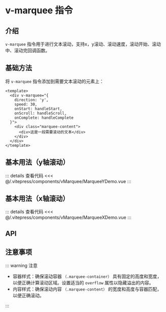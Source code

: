 # v-marquee 指令

## 介绍

`v-marquee` 指令用于进行文本滚动，支持x，y滚动、滚动速度，滚动开始、滚动中、滚动完回调函数。

## 基础方法

将 `v-marquee` 指令添加到需要文本滚动的元素上：

```vue
<template>
  <div v-marquee="{
    direction: 'y',
    speed: 30,
    onStart: handleStart,
    onScroll: handleScroll,
    onComplete: handleComplete
  }">
    <div class="marquee-content">
      <div>这是一段需要滚动的文本</div>
    </div>
  </div>
</template>
```

## 基本用法（y轴滚动）

<MarqueeYDemo />

::: details 查看代码
<<< @/.vitepress/components/vMarquee/MarqueeYDemo.vue
:::

## 基本用法（x轴滚动）

<MarqueeXDemo />

::: details 查看代码
<<< @/.vitepress/components/vMarquee/MarqueeXDemo.vue
:::

## API

<ApiTable :data="apiData"/>

<script setup>
import MarqueeXDemo from '../.vitepress/components/vMarquee/MarqueeXDemo.vue';
import MarqueeYDemo from '../.vitepress/components/vMarquee/MarqueeYDemo.vue';
import ApiTable from '../.vitepress/components/ApiTable.vue'

const apiData = [
    {
        name: 'direction',
        description: '滚动方向，x表示水平滚动，y表示垂直滚动',
        type: 'String',
        default: 'x',
        required: false
    },
    {
        name:'speed',
        description: '滚动速度，单位为(像素/秒)',
        type: 'Number',
        default: '50',
        required: false
    },
    {
        name: 'onStart',
        description: '滚动开始触发的回调函数',
        type: 'Function',
        default: 'null',
        required: false
    },
    {
        name: 'onScroll',
        description: '滚动中触发的回调函数',
        type: 'Function',
        default: 'null',
        required: false
    },
    {
        name: 'onComplete',
        description: '单次滚动结束时触发的回调函数',
        type: 'Function',
        default: 'null',
        required: false
    },
]
</script>

## 注意事项

::: warning 注意

- 容器样式：确保滚动容器 `（.marquee-container）` 具有固定的高度和宽度，以便正确计算滚动区域。设置适当的 `overflow` 属性以隐藏溢出的内容。
- 内容样式：确保滚动内容 `（.marquee-content）` 的宽度和高度与容器匹配，以便正确滚动。

:::
